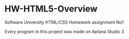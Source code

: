 HW-HTML5-Overview
=================

Software University HTML/CSS Homework assignment No1

Every program in this project was made on Aptana Studio 3
